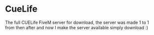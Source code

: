 # CueLife
The full CUELife FiveM server for download, the server was made 1 to 1 from then after and now I make the server available simply download :)
